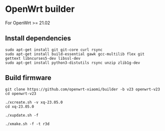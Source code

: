 # OpenWrt builder

For OpenWrt >= 21.02

## Install dependencies

```
sudo apt-get install git git-core curl rsync
sudo apt-get install build-essential gawk gcc-multilib flex git gettext libncurses5-dev libssl-dev
sudo apt-get install python3-distutils rsync unzip zlib1g-dev
```

## Build firmware

```
git clone https://github.com/openwrt-xiaomi/builder -b v23 openwrt-v23
cd openwrt-v23

./xcreate.sh -v xq-23.05.0
cd xq-23.05.0

./xupdate.sh -f

./xmake.sh -f -t r3d
```
